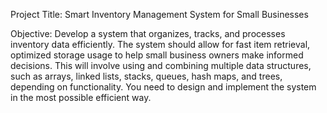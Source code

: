 Project Title: 
Smart Inventory Management System for Small Businesses

Objective:
Develop a system that organizes, tracks, and processes inventory data efficiently.
The system should allow for fast item retrieval, optimized storage usage to help small business owners make informed decisions.
This will involve using and combining multiple data structures, such as arrays, linked lists, stacks, queues, hash maps, and trees, depending on functionality.
You need to design and implement the system in the most possible efficient way.
